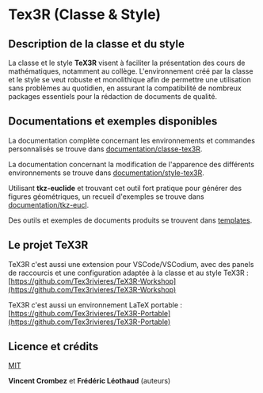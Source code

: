 # Tex3R (Classe & Style)

## Description de la classe et du style

La classe et le style **TeX3R** visent à faciliter la présentation des cours de mathématiques, notamment au collège. L'environnement créé par la classe et le style se veut robuste et monolithique afin de permettre une utilisation sans problèmes au quotidien, en assurant la compatibilité de nombreux packages essentiels pour la rédaction de documents de qualité.

## Documentations et exemples disponibles

La documentation complète concernant les environnements et commandes personnalisés se trouve dans [documentation/classe-tex3R](https://github.com/Tex3rivieres/TeX3R-ClasseStyle/tree/main/documentation/classe-tex3R).

La documentation concernant la modification de l'apparence des différents environnements se trouve dans  [documentation/style-tex3R](https://github.com/Tex3rivieres/TeX3R-ClasseStyle/tree/main/documentation/style-tex3R).

Utilisant **tkz-euclide** et trouvant cet outil fort pratique pour générer des figures géométriques, un recueil d'exemples se trouve dans  [documentation/tkz-eucl](https://github.com/Tex3rivieres/TeX3R-ClasseStyle/tree/main/documentation/tkz-eucl).

Des outils et exemples de documents produits se trouvent dans [templates](https://github.com/Tex3rivieres/TeX3R-ClasseStyle/tree/main/templates).


## Le projet TeX3R

TeX3R c'est aussi une extension pour VSCode/VSCodium, avec des panels de raccourcis et une configuration adaptée à la classe et au style TeX3R : [https://github.com/Tex3rivieres/TeX3R-Workshop](https://github.com/Tex3rivieres/TeX3R-Workshop)

TeX3R c'est aussi un environnement LaTeX portable : [https://github.com/Tex3rivieres/TeX3R-Portable](https://github.com/Tex3rivieres/TeX3R-Portable)

## Licence et crédits

[MIT](https://opensource.org/licenses/MIT)

**Vincent Crombez** et **Frédéric Léothaud** (auteurs)

